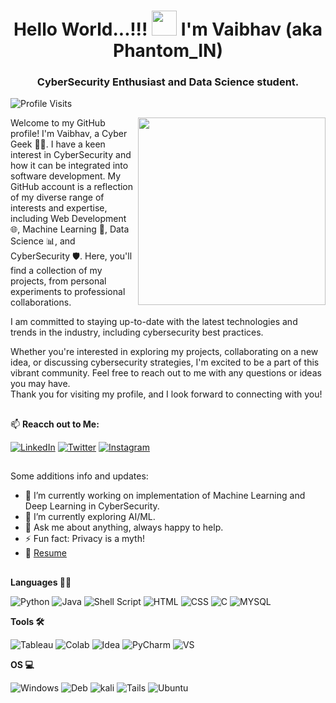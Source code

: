 <h1 align="center">Hello World...!!! <img src="https://media.giphy.com/media/v1.Y2lkPTc5MGI3NjExMGI4YjM2ZGNiNTg5NTI2N2UxNjdkNDNjM2E2OTAzODkyZTQ3MmYwZCZjdD1z/w1OBpBd7kJqHrJnJ13/giphy.gif" width="40px"> I'm Vaibhav (aka Phantom_IN)</h1>
<h3 align="center">CyberSecurity Enthusiast and Data Science student.</h3>

![Profile Visits](https://gpvc.arturio.dev/Phantom-IN)

<img align="right" width="300px" src="https://media.giphy.com/media/USV0ym3bVWQJJmNu3N/giphy.gif">

Welcome to my GitHub profile! I'm Vaibhav, a Cyber Geek 👨‍💻. I have a keen interest in CyberSecurity and how it can be integrated into software development. My GitHub account is a reflection of my diverse range of interests and expertise, including Web Development 🌐, Machine Learning 🤖, Data Science 📊, and CyberSecurity 🛡️. Here, you'll find a collection of my projects, from personal experiments to professional collaborations.

I am committed to staying up-to-date with the latest technologies and trends in the industry, including cybersecurity best practices. 

Whether you're interested in exploring my projects, collaborating on a new idea, or discussing cybersecurity strategies, I'm excited to be a part of this vibrant community. Feel free to reach out to me with any questions or ideas you may have.<br>
Thank you for visiting my profile, and I look forward to connecting with you!

##

📫 **Reacch out to Me:**
<p>
<a href="https://www.linkedin.com/in/vaibhav-vanage-a83315264/" target="_blank"><img alt="LinkedIn" src="https://img.shields.io/badge/linkedin-%230077B5.svg?&style=for-the-badge&logo=linkedin&logoColor=white" /></a>
<a href="https://twitter.com/VaibhavVanage" target="_blank"><img alt="Twitter" src="https://img.shields.io/badge/twitter-%231DA1F2.svg?&style=for-the-badge&logo=twitter&logoColor=white" /></a>
<a href="https://www.instagram.com/fox_trot_1789/"><img alt="Instagram" src="https://img.shields.io/badge/Instagram-%2312100E.svg?&style=for-the-badge&logo=Instagram&logoColor=white" /></a>
</p>

##

Some additions info and updates:
- 🔭 I’m currently working on implementation of Machine Learning and Deep Learning in CyberSecurity.
- 🌱 I’m currently exploring AI/ML.
- 💬 Ask me about anything, always happy to help.
- ⚡ Fun fact: Privacy is a myth!
- 📝 [Resume](https://docs.google.com/document/d/1hTZh-yW2jjsiswn3OUkuLxYCUstr1WET/edit?usp=share_link&ouid=109736125104241028889&rtpof=true&sd=true)

##

**Languages 👨‍💻**

![Python](https://img.shields.io/badge/Python-3776AB?style=for-the-badge&logo=python&logoColor=white)
![Java](https://img.shields.io/badge/Java-ED8B00?style=for-the-badge&logo=openjdk&logoColor=white)
![Shell Script](https://img.shields.io/badge/Shell_Script-121011?style=for-the-badge&logo=gnu-bash&logoColor=white)
![HTML](https://img.shields.io/badge/HTML5-E34F26?style=for-the-badge&logo=html5&logoColor=white)
![CSS](https://img.shields.io/badge/CSS3-1572B6?style=for-the-badge&logo=css3&logoColor=white)
![C](https://img.shields.io/badge/C-00599C?style=for-the-badge&logo=c&logoColor=white)
![MYSQL](https://img.shields.io/badge/MySQL-005C84?style=for-the-badge&logo=mysql&logoColor=white)

**Tools 🛠️**

![Tableau](https://img.shields.io/badge/Tableau-E97627?style=for-the-badge&logo=Tableau&logoColor=white)
![Colab](https://img.shields.io/badge/Colab-F9AB00?style=for-the-badge&logo=googlecolab&color=525252)
![Idea](https://img.shields.io/badge/IntelliJ_IDEA-000000.svg?style=for-the-badge&logo=intellij-idea&logoColor=white)
![PyCharm](https://img.shields.io/badge/PyCharm-000000.svg?&style=for-the-badge&logo=PyCharm&logoColor=white)
![VS](https://img.shields.io/badge/Visual_Studio-5C2D91?style=for-the-badge&logo=visual%20studio&logoColor=white)

**OS 💻**

![Windows](https://img.shields.io/badge/Windows-0078D6?style=for-the-badge&logo=windows&logoColor=white)
![Deb](https://img.shields.io/badge/Debian-A81D33?style=for-the-badge&logo=debian&logoColor=white)
![kali](https://img.shields.io/badge/Kali_Linux-557C94?style=for-the-badge&logo=kali-linux&logoColor=white)
![Tails](https://img.shields.io/badge/Tails%20-56347C?&style=for-the-badge&logo=tails&logoColor=white)
![Ubuntu](https://img.shields.io/badge/Ubuntu-E95420?style=for-the-badge&logo=ubuntu&logoColor=white)






